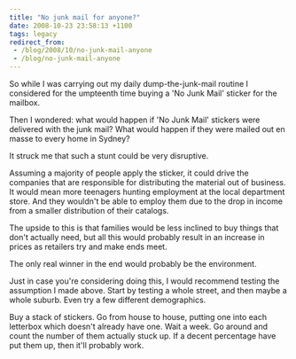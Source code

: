```yaml
---
title: "No junk mail for anyone?"
date: 2008-10-23 23:58:13 +1100
tags: legacy
redirect_from:
 - /blog/2008/10/no-junk-mail-anyone
 - /blog/no-junk-mail-anyone
---
```


So while I was carrying out my daily dump-the-junk-mail routine I considered for the umpteenth time buying a 'No Junk Mail' sticker for the mailbox.



Then I wondered: what would happen if 'No Junk Mail' stickers were delivered with the junk mail? What would happen if they were mailed out en masse to every home in Sydney?



It struck me that such a stunt could be very disruptive.



Assuming a majority of people apply the sticker, it could drive the companies that are responsible for distributing the material out of business. It would mean more teenagers hunting employment at the local department store. And they wouldn't be able to employ them due to the drop in income from a smaller distribution of their catalogs.



The upside to this is that families would be less inclined to buy things that don't actually need, but all this would probably result in an increase in prices as retailers try and make ends meet.



The only real winner in the end would probably be the environment.

<!--break-->

Just in case you're considering doing this, I would recommend testing the assumption I made above. Start by testing a whole street, and then maybe a whole suburb. Even try a few different demographics.



Buy a stack of stickers. Go from house to house, putting one into each letterbox which doesn't already have one. Wait a week. Go around and count the number of them actually stuck up. If a decent percentage have put them up, then it'll probably work.

